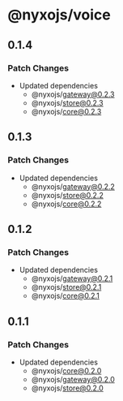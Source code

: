 # @nyxojs/voice

## 0.1.4

### Patch Changes

- Updated dependencies
  - @nyxojs/gateway@0.2.3
  - @nyxojs/store@0.2.3
  - @nyxojs/core@0.2.3

## 0.1.3

### Patch Changes

- Updated dependencies
  - @nyxojs/gateway@0.2.2
  - @nyxojs/store@0.2.2
  - @nyxojs/core@0.2.2

## 0.1.2

### Patch Changes

- Updated dependencies
  - @nyxojs/gateway@0.2.1
  - @nyxojs/store@0.2.1
  - @nyxojs/core@0.2.1

## 0.1.1

### Patch Changes

- Updated dependencies
  - @nyxojs/core@0.2.0
  - @nyxojs/gateway@0.2.0
  - @nyxojs/store@0.2.0
